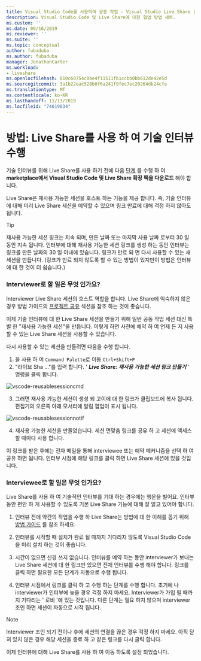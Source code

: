 ```yaml
---
title: Visual Studio Code를 사용하여 공동 작업 - Visual Studio Live Share | Microsoft Docs
description: Visual Studio Code 및 Live Share에 대한 협업 방법 세트.
ms.custom: ''
ms.date: 09/16/2019
ms.reviewer: ''
ms.suite: ''
ms.topic: conceptual
author: fubaduba
ms.author: fubaduba
manager: JonathanCarter
ms.workload:
- liveshare
ms.openlocfilehash: 810c60754c0be4f11511fb1ccbb0bb612de42e5d
ms.sourcegitcommit: 3a1b22eac528b0f6a241f9fec7ec20264db24cfe
ms.translationtype: MT
ms.contentlocale: ko-KR
ms.lasthandoff: 11/13/2019
ms.locfileid: "74019834"
---
```

<!--
Copyright © Microsoft Corporation
All rights reserved.
Creative Commons Attribution 4.0 License (International): https://creativecommons.org/licenses/by/4.0/legalcode
-->

# <a name="how-to-do-technical-interviews-using-live-share"></a>방법: Live Share를 사용 하 여 기술 인터뷰 수행

기술 인터뷰를 위해 Live Share를 사용 하기 전에 다음 [단계](../use/vscode.md) 를 수행 하 여 **marketplace에서 Visual Studio Code 및 Live Share 확장 팩을 다운로드** 해야 합니다.

Live Share은 재사용 가능한 세션을 호스트 하는 기능을 제공 합니다. 즉, 기술 인터뷰에 대해 미리 Live Share 세션을 예약할 수 있으며 링크 만료에 대해 걱정 하지 않아도 됩니다.

> [!TIP] 
>재사용 가능한 세션 링크는 지속 되며, 만든 날짜 또는 마지막 사용 날짜 로부터 30 일 동안 지속 됩니다. 인터뷰에 대해 재사용 가능한 세션 링크를 생성 하는 동안 인터뷰는 링크를 만든 날짜의 30 일 이내에 있습니다. 링크가 만료 되 면 다시 사용할 수 있는 새 세션을 만듭니다. (링크가 만료 되지 않도록 할 수 있는 방법이 있지만이 방법은 인터뷰에 대 한 것이 더 쉽습니다.)

### <a name="what-to-do-as-an-interviewer"></a>**Interviewer로 할 일은 무엇 인가요?**

Interviewer Live Share 세션의 호스트 역할을 합니다. Live Share에 익숙하지 않은 경우 방법 가이드의 [프로젝트 공유](../use/vscode.md) 섹션을 참조 하는 것이 좋습니다.

이제 기술 인터뷰에 대 한 Live Share 세션을 만들기 위해 일반 공동 작업 세션 대신 특별 한 "재사용 가능한 세션"을 만듭니다. 이렇게 하면 사전에 예약 하 여 언제 든 지 사용할 수 있는 Live Share 세션을 사용할 수 있습니다.

다시 사용할 수 있는 세션을 만들려면 다음을 수행 합니다.

1. 을 사용 하 여 `Command Palette`로 이동 `Ctrl+Shift+P`
1. "라이브 Sha ..."를 입력 합니다. ' **_Live Share: 재사용 가능한 세션 링크 만들기_** ' 명령을 클릭 합니다.

![vscode-reusablesessioncmd](../media/vscode-cmdpalette-createreusablelink.png)

3. 그러면 재사용 가능한 세션이 생성 되 고이에 대 한 링크가 클립보드에 복사 됩니다. 편집기의 오른쪽 아래 모서리에 알림 팝업이 표시 됩니다.

![vscode-reusablesessionnotif](../media/vscode-notification-resuablesession.png)

4. 재사용 가능한 세션을 만들었습니다. 세션 면맞춤 링크를 공유 하 고 세션에 액세스할 때마다 사용 합니다.

이 링크를 받은 후에는 전자 메일을 통해 interviewee 또는 예약 메커니즘을 선택 하 여 공유 하면 됩니다. 인터뷰 시점에 해당 링크를 클릭 하면 Live Share 세션에 있을 것입니다. 

### <a name="what-to-do-as-the-interviewee"></a>**Interviewee로 할 일은 무엇 인가요?**

Live Share를 사용 하 여 기술적인 인터뷰를 기대 하는 경우에는 행운을 빌어요. 인터뷰 동안 편안 하 게 사용할 수 있도록 기본 Live Share 기능에 대해 잘 알고 있어야 합니다.

1. 인터뷰 전에 약간의 작업을 수행 하 Live Share는 방법에 대 한 이해를 돕기 위해 [방법 가이드](../use/vscode.md) 를 참조 하세요.

1. 인터뷰를 시작할 때 설치가 완료 될 때까지 기다리지 않도록 Visual Studio Code을 미리 설치 하는 것이 좋습니다.

1. 시간이 없으면 신경 쓰지 없습니다. 인터뷰를 예약 하는 동안 interviewer가 보내는 Live Share 세션에 대 한 링크만 있으면 전체 인터뷰를 수행 해야 합니다. 링크를 클릭 하면 필요한 모든 단계가 자동으로 수행 됩니다.

1. 인터뷰 시점에서 링크를 클릭 하 고 수행 하는 단계를 수행 합니다. 초기에 나 interviewer가 인터뷰에 늦을 경우 걱정 하지 마세요. Interviewer가 가입 될 때까지 기다리는 ' 로비 '에 있는 것입니다. 다른 단계는 필요 하지 않으며 interviewer 조인 하면 세션이 자동으로 시작 됩니다.

>[!NOTE]
>Interviewer 조인 되기 전이나 후에 세션의 연결을 끊은 경우 걱정 하지 마세요. 아직 닫혀 있지 않은 경우 해당 세션을 종료 하 고 같은 링크를 다시 클릭 합니다.

이제 인터뷰에 대해 Live Share를 사용 하 여 이동 하도록 설정 되었습니다. 
